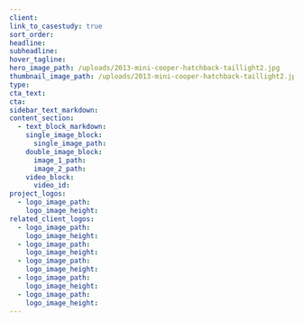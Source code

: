 ```yaml
---
client:
link_to_casestudy: true
sort_order:
headline:
subheadline:
hover_tagline:
hero_image_path: /uploads/2013-mini-cooper-hatchback-taillight2.jpg
thumbnail_image_path: /uploads/2013-mini-cooper-hatchback-taillight2.jpg
type:
cta_text:
cta:
sidebar_text_markdown:
content_section:
  - text_block_markdown:
    single_image_block:
      single_image_path:
    double_image_block:
      image_1_path:
      image_2_path:
    video_block:
      video_id:
project_logos:
  - logo_image_path:
    logo_image_height:
related_client_logos:
  - logo_image_path:
    logo_image_height:
  - logo_image_path:
    logo_image_height:
  - logo_image_path:
    logo_image_height:
  - logo_image_path:
    logo_image_height:
  - logo_image_path:
    logo_image_height:
---
```

